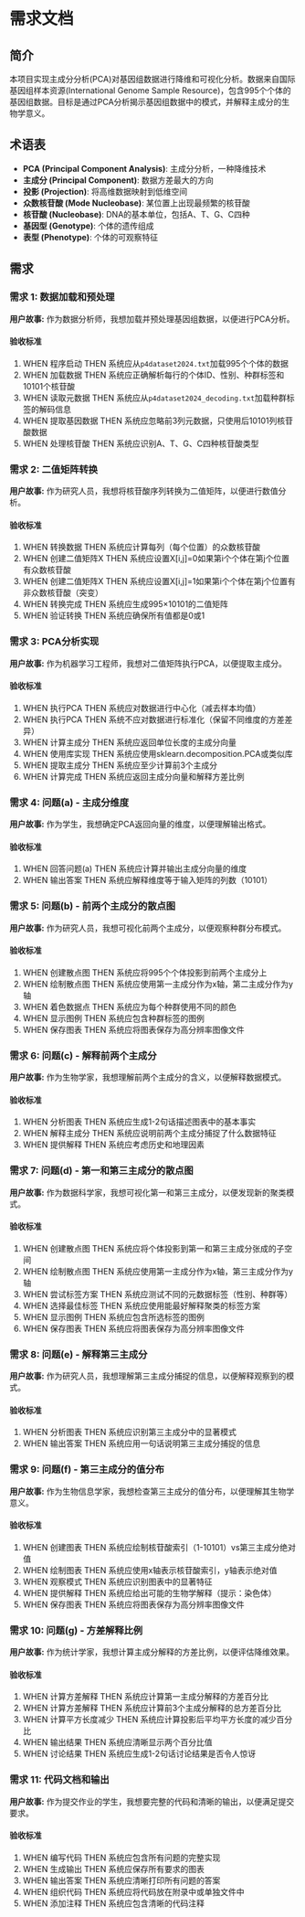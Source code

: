 # 需求文档

## 简介

本项目实现主成分分析(PCA)对基因组数据进行降维和可视化分析。数据来自国际基因组样本资源(International Genome Sample Resource)，包含995个个体的基因组数据。目标是通过PCA分析揭示基因组数据中的模式，并解释主成分的生物学意义。

## 术语表

- **PCA (Principal Component Analysis)**: 主成分分析，一种降维技术
- **主成分 (Principal Component)**: 数据方差最大的方向
- **投影 (Projection)**: 将高维数据映射到低维空间
- **众数核苷酸 (Mode Nucleobase)**: 某位置上出现最频繁的核苷酸
- **核苷酸 (Nucleobase)**: DNA的基本单位，包括A、T、G、C四种
- **基因型 (Genotype)**: 个体的遗传组成
- **表型 (Phenotype)**: 个体的可观察特征

## 需求

### 需求 1: 数据加载和预处理

**用户故事:** 作为数据分析师，我想加载并预处理基因组数据，以便进行PCA分析。

#### 验收标准

1. WHEN 程序启动 THEN 系统应从`p4dataset2024.txt`加载995个个体的数据
2. WHEN 加载数据 THEN 系统应正确解析每行的个体ID、性别、种群标签和10101个核苷酸
3. WHEN 读取元数据 THEN 系统应从`p4dataset2024_decoding.txt`加载种群标签的解码信息
4. WHEN 提取基因数据 THEN 系统应忽略前3列元数据，只使用后10101列核苷酸数据
5. WHEN 处理核苷酸 THEN 系统应识别A、T、G、C四种核苷酸类型

### 需求 2: 二值矩阵转换

**用户故事:** 作为研究人员，我想将核苷酸序列转换为二值矩阵，以便进行数值分析。

#### 验收标准

1. WHEN 转换数据 THEN 系统应计算每列（每个位置）的众数核苷酸
2. WHEN 创建二值矩阵X THEN 系统应设置X[i,j]=0如果第i个个体在第j个位置有众数核苷酸
3. WHEN 创建二值矩阵X THEN 系统应设置X[i,j]=1如果第i个个体在第j个位置有非众数核苷酸（突变）
4. WHEN 转换完成 THEN 系统应生成995×10101的二值矩阵
5. WHEN 验证转换 THEN 系统应确保所有值都是0或1

### 需求 3: PCA分析实现

**用户故事:** 作为机器学习工程师，我想对二值矩阵执行PCA，以便提取主成分。

#### 验收标准

1. WHEN 执行PCA THEN 系统应对数据进行中心化（减去样本均值）
2. WHEN 执行PCA THEN 系统不应对数据进行标准化（保留不同维度的方差差异）
3. WHEN 计算主成分 THEN 系统应返回单位长度的主成分向量
4. WHEN 使用库实现 THEN 系统应使用sklearn.decomposition.PCA或类似库
5. WHEN 提取主成分 THEN 系统应至少计算前3个主成分
6. WHEN 计算完成 THEN 系统应返回主成分向量和解释方差比例

### 需求 4: 问题(a) - 主成分维度

**用户故事:** 作为学生，我想确定PCA返回向量的维度，以便理解输出格式。

#### 验收标准

1. WHEN 回答问题(a) THEN 系统应计算并输出主成分向量的维度
2. WHEN 输出答案 THEN 系统应解释维度等于输入矩阵的列数（10101）

### 需求 5: 问题(b) - 前两个主成分的散点图

**用户故事:** 作为研究人员，我想可视化前两个主成分，以便观察种群分布模式。

#### 验收标准

1. WHEN 创建散点图 THEN 系统应将995个个体投影到前两个主成分上
2. WHEN 绘制散点图 THEN 系统应使用第一主成分作为x轴，第二主成分作为y轴
3. WHEN 着色数据点 THEN 系统应为每个种群使用不同的颜色
4. WHEN 显示图例 THEN 系统应包含种群标签的图例
5. WHEN 保存图表 THEN 系统应将图表保存为高分辨率图像文件

### 需求 6: 问题(c) - 解释前两个主成分

**用户故事:** 作为生物学家，我想理解前两个主成分的含义，以便解释数据模式。

#### 验收标准

1. WHEN 分析图表 THEN 系统应生成1-2句话描述图表中的基本事实
2. WHEN 解释主成分 THEN 系统应说明前两个主成分捕捉了什么数据特征
3. WHEN 提供解释 THEN 系统应考虑历史和地理因素

### 需求 7: 问题(d) - 第一和第三主成分的散点图

**用户故事:** 作为数据科学家，我想可视化第一和第三主成分，以便发现新的聚类模式。

#### 验收标准

1. WHEN 创建散点图 THEN 系统应将个体投影到第一和第三主成分张成的子空间
2. WHEN 绘制散点图 THEN 系统应使用第一主成分作为x轴，第三主成分作为y轴
3. WHEN 尝试标签方案 THEN 系统应测试不同的元数据标签（性别、种群等）
4. WHEN 选择最佳标签 THEN 系统应使用能最好解释聚类的标签方案
5. WHEN 显示图例 THEN 系统应包含所选标签的图例
6. WHEN 保存图表 THEN 系统应将图表保存为高分辨率图像文件

### 需求 8: 问题(e) - 解释第三主成分

**用户故事:** 作为研究人员，我想理解第三主成分捕捉的信息，以便解释观察到的模式。

#### 验收标准

1. WHEN 分析图表 THEN 系统应识别第三主成分中的显著模式
2. WHEN 输出答案 THEN 系统应用一句话说明第三主成分捕捉的信息

### 需求 9: 问题(f) - 第三主成分的值分布

**用户故事:** 作为生物信息学家，我想检查第三主成分的值分布，以便理解其生物学意义。

#### 验收标准

1. WHEN 创建图表 THEN 系统应绘制核苷酸索引（1-10101）vs第三主成分绝对值
2. WHEN 绘制图表 THEN 系统应使用x轴表示核苷酸索引，y轴表示绝对值
3. WHEN 观察模式 THEN 系统应识别图表中的显著特征
4. WHEN 提供解释 THEN 系统应给出可能的生物学解释（提示：染色体）
5. WHEN 保存图表 THEN 系统应将图表保存为高分辨率图像文件

### 需求 10: 问题(g) - 方差解释比例

**用户故事:** 作为统计学家，我想计算主成分解释的方差比例，以便评估降维效果。

#### 验收标准

1. WHEN 计算方差解释 THEN 系统应计算第一主成分解释的方差百分比
2. WHEN 计算方差解释 THEN 系统应计算前3个主成分解释的总方差百分比
3. WHEN 计算平方长度减少 THEN 系统应计算投影后平均平方长度的减少百分比
4. WHEN 输出结果 THEN 系统应清晰显示两个百分比值
5. WHEN 讨论结果 THEN 系统应生成1-2句话讨论结果是否令人惊讶

### 需求 11: 代码文档和输出

**用户故事:** 作为提交作业的学生，我想要完整的代码和清晰的输出，以便满足提交要求。

#### 验收标准

1. WHEN 编写代码 THEN 系统应包含所有问题的完整实现
2. WHEN 生成输出 THEN 系统应保存所有要求的图表
3. WHEN 输出答案 THEN 系统应清晰打印所有问题的答案
4. WHEN 组织代码 THEN 系统应将代码放在附录中或单独文件中
5. WHEN 添加注释 THEN 系统应包含清晰的代码注释
